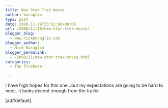 ```yaml
---
title: New Star Trek movie
author: buraglio
type: post
date: 2008-11-19T23:51:00+00:00
url: /2008/11/19/new-star-trek-movie/
blogger_blog:
  - www.nickburaglio.com
blogger_author:
  - Nick Buraglio
blogger_permalink:
  - /2008/11/new-star-trek-movie.html
categories:
  - The firehose

---
```

I have high hopes for this one&#8230;but my expectations are going to be hard to meet. It looks decent enough from the trailer.

[ad#default]